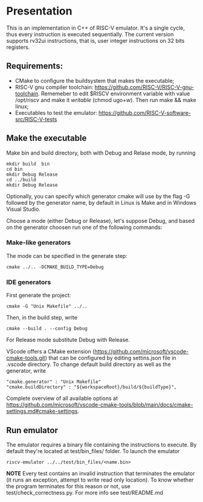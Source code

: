 # Presentation #
This is an implementation in C++ of RISC-V emulator.
It's a single cycle, thus every instruction is executed sequentially.
The current version supports rv32ui instructions, that is, user integer instructions on 32 bits registers.

## Requirements:  ##
- CMake to configure the buildsystem that makes the executable;
- RISC-V gnu compiler toolchain: https://github.com/RISC-V/RISC-V-gnu-toolchain.
Rememeber to edit $RISCV environment variable with value /opt/riscv and make it  _writable_ (chmod ugo+w).
Then run make && make linux;
- Executables to test the emulator: https://github.com/RISC-V-software-src/RISC-V-tests 

## Make the executable ##
Make bin and build directory, both with Debug and Relase mode, by running

    mkdir build  bin
    cd bin
    mkdir Debug Release
    cd ../build
    mkdir Debug Release

Optionally, you can specify which generator cmake will use by the flag -G followed by the generator name, by default in Linux is Make and in Windows Visual Studio.  


Choose a mode (either Debug or Release), let's suppose Debug, and based on the generator choosen run one of the following commands:

### Make-like generators ###

The mode can be specified in the generate step:

    cmake ../.. -DCMAKE_BUILD_TYPE=Debug

### IDE generators ###

First generate the project:

    cmake -G "Unix Makefile" ../.. 

Then, in the build step, write

    cmake --build . --config Debug
    
For Release mode substitute Debug with Release.

VScode offers a CMake extension  (https://github.com/microsoft/vscode-cmake-tools.git) that can be configured by editing settins.json file in .vscode directory.
To change default build directory as well as the generator, write

    "cmake.generator" : "Unix Makefile"
    "cmake.buildDirectory" : "${workspaceRoot}/build/${buildType}",

Complete overview of all available options at https://github.com/microsoft/vscode-cmake-tools/blob/main/docs/cmake-settings.md#cmake-settings.

## Run emulator ##
The emulator requires a binary file containing the instructions to execute.
By default they're located at test/bin_files/ folder.
To launch the emulator

    riscv-emulator ../../test/bin_files/<name.bin>

**NOTE** 
Every test contains an invalid instruction that terminates the emulator (it runs an exception, attempt to write read only location).
To know whether the program terminates for this reason or not, use test/check\_correctness.py.
For more info see test/README.md

